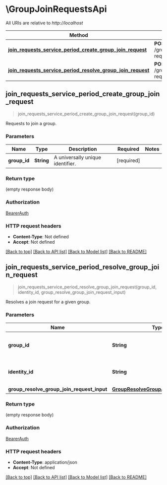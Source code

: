 # \GroupJoinRequestsApi

All URIs are relative to *http://localhost*

Method | HTTP request | Description
------------- | ------------- | -------------
[**join_requests_service_period_create_group_join_request**](GroupJoinRequestsApi.md#join_requests_service_period_create_group_join_request) | **POST** /groups/{group_id}/join-request | 
[**join_requests_service_period_resolve_group_join_request**](GroupJoinRequestsApi.md#join_requests_service_period_resolve_group_join_request) | **POST** /groups/{group_id}/join-request/{identity_id} | 



## join_requests_service_period_create_group_join_request

> join_requests_service_period_create_group_join_request(group_id)


Requests to join a group.

### Parameters


Name | Type | Description  | Required | Notes
------------- | ------------- | ------------- | ------------- | -------------
**group_id** | **String** | A universally unique identifier. | [required] |

### Return type

 (empty response body)

### Authorization

[BearerAuth](../README.md#BearerAuth)

### HTTP request headers

- **Content-Type**: Not defined
- **Accept**: Not defined

[[Back to top]](#) [[Back to API list]](../README.md#documentation-for-api-endpoints) [[Back to Model list]](../README.md#documentation-for-models) [[Back to README]](../README.md)


## join_requests_service_period_resolve_group_join_request

> join_requests_service_period_resolve_group_join_request(group_id, identity_id, group_resolve_group_join_request_input)


Resolves a join request for a given group.

### Parameters


Name | Type | Description  | Required | Notes
------------- | ------------- | ------------- | ------------- | -------------
**group_id** | **String** | A universally unique identifier. | [required] |
**identity_id** | **String** | A universally unique identifier. | [required] |
**group_resolve_group_join_request_input** | [**GroupResolveGroupJoinRequestInput**](GroupResolveGroupJoinRequestInput.md) |  | [required] |

### Return type

 (empty response body)

### Authorization

[BearerAuth](../README.md#BearerAuth)

### HTTP request headers

- **Content-Type**: application/json
- **Accept**: Not defined

[[Back to top]](#) [[Back to API list]](../README.md#documentation-for-api-endpoints) [[Back to Model list]](../README.md#documentation-for-models) [[Back to README]](../README.md)


